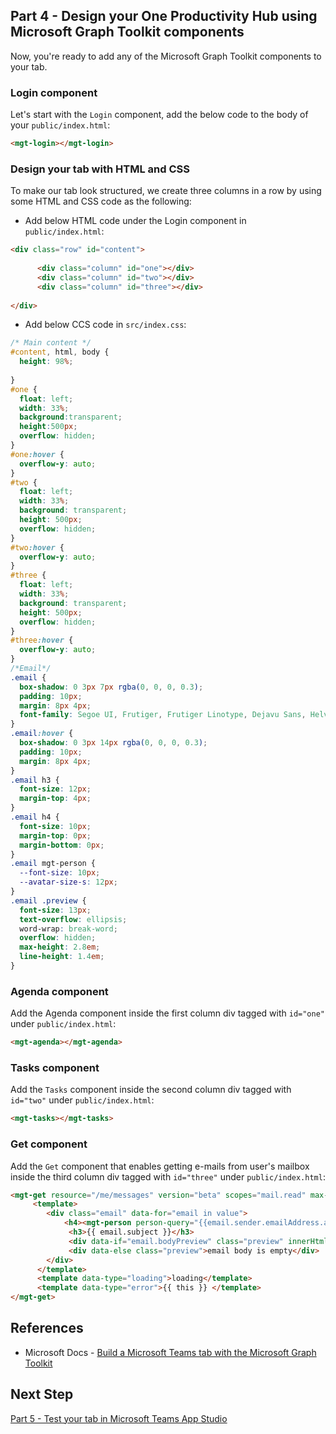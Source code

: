 ## Part 4 - Design your One Productivity Hub using Microsoft Graph Toolkit components
Now, you're ready to add any of the Microsoft Graph Toolkit components to your tab.

### Login component
Let's start with the `Login` component, add the below code to the body of your `public/index.html`:

```HTML
<mgt-login></mgt-login>
```
### Design your tab with HTML and CSS
To make our tab look structured, we create three columns in a row by using some HTML and CSS code as the following:

- Add below HTML code under the Login component in `public/index.html`:

```HTML
<div class="row" id="content">
    
      <div class="column" id="one"></div>
      <div class="column" id="two"></div>
      <div class="column" id="three"></div>
      
</div>
```

- Add below CCS code in `src/index.css`:

```CSS
/* Main content */
#content, html, body {
  height: 98%;
  
}
#one {
  float: left;
  width: 33%;
  background:transparent;
  height:500px;
  overflow: hidden;
}
#one:hover {
  overflow-y: auto;
}
#two {
  float: left;
  width: 33%;
  background: transparent;
  height: 500px;
  overflow: hidden;
}
#two:hover {
  overflow-y: auto;
}
#three {
  float: left;
  width: 33%;
  background: transparent;
  height: 500px;
  overflow: hidden;
}
#three:hover {
  overflow-y: auto;
}
/*Email*/
.email {
  box-shadow: 0 3px 7px rgba(0, 0, 0, 0.3);
  padding: 10px;
  margin: 8px 4px;
  font-family: Segoe UI, Frutiger, Frutiger Linotype, Dejavu Sans, Helvetica Neue, Arial, sans-serif;
}
.email:hover {
  box-shadow: 0 3px 14px rgba(0, 0, 0, 0.3);
  padding: 10px;
  margin: 8px 4px;
}
.email h3 {
  font-size: 12px;
  margin-top: 4px;
}
.email h4 {
  font-size: 10px;
  margin-top: 0px;
  margin-bottom: 0px;
}
.email mgt-person {
  --font-size: 10px;
  --avatar-size-s: 12px;
}
.email .preview {
  font-size: 13px;
  text-overflow: ellipsis;
  word-wrap: break-word;
  overflow: hidden;
  max-height: 2.8em;
  line-height: 1.4em;
}


```

### Agenda component

Add the Agenda component inside the first column div tagged with `id="one"` under `public/index.html`:

```HTML
<mgt-agenda></mgt-agenda>
```

### Tasks component

Add the `Tasks` component inside the second column div tagged with `id="two"` under `public/index.html`:

```HTML
<mgt-tasks></mgt-tasks>
```

### Get component

Add the `Get` component that enables getting e-mails from user's mailbox inside the third column div tagged with `id="three"` under `public/index.html`:

```HTML
<mgt-get resource="/me/messages" version="beta" scopes="mail.read" max-pages="1">
     <template>
        <div class="email" data-for="email in value">
            <h4><mgt-person person-query="{{email.sender.emailAddress.address}}" show-name person-card="hover"></mgt-person></h4>
             <h3>{{ email.subject }}</h3>
             <div data-if="email.bodyPreview" class="preview" innerHtml>{{email.bodyPreview}}</div>
             <div data-else class="preview">email body is empty</div>
        </div>
      </template>
      <template data-type="loading">loading</template>
      <template data-type="error">{{ this }} </template>
</mgt-get>  
```

## References
- Microsoft Docs - [Build a Microsoft Teams tab with the Microsoft Graph Toolkit](https://cda.ms/1Jh)

## Next Step
[Part 5 - Test your tab in Microsoft Teams App Studio](/Labs/05-Test_your_tab.md)